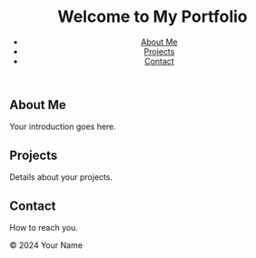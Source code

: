 <!DOCTYPE html>
<html lang="en">
<head>
    <meta charset="UTF-8">
    <meta name="viewport" content="width=device-width, initial-scale=1.0">
    <title>My Portfolio</title>
    <link rel="stylesheet" href="style.css">
</head>
<body>
    <header>
        <h1>Welcome to My Portfolio</h1>
        <nav>
            <ul>
                <li><a href="#about">About Me</a></li>
                <li><a href="#projects">Projects</a></li>
                <li><a href="#contact">Contact</a></li>
            </ul>
        </nav>
    </header>
    <section id="about">
        <h2>About Me</h2>
        <p>Your introduction goes here.</p>
    </section>
    <section id="projects">
        <h2>Projects</h2>
        <p>Details about your projects.</p>
    </section>
    <section id="contact">
        <h2>Contact</h2>
        <p>How to reach you.</p>
    </section>
    <footer>
        <p>© 2024 Your Name</p>
    </footer>
</body>
</html>
